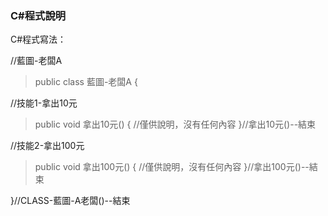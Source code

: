### C#程式說明

C#程式寫法：

//藍圖-老闆A
> public class 藍圖-老闆A {

//技能1-拿出10元
> public void 拿出10元() {
> //僅供說明，沒有任何內容
> }//拿出10元()--結束

//技能2-拿出100元
>public void 拿出100元() {
>//僅供說明，沒有任何內容
>}//拿出100元()--結束

}//CLASS-藍圖-A老闆()--結束


